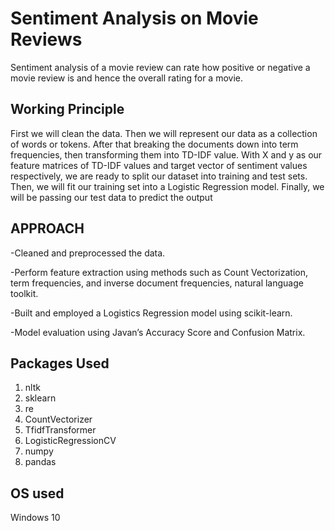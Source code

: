 # Sentiment Analysis on Movie Reviews
Sentiment analysis of a movie review can rate how positive or negative a movie review is and hence the overall rating for a movie.

## Working Principle
First we will clean the data. Then we will represent our data as a collection of words or tokens. After that breaking the documents down into term frequencies, then transforming them into TD-IDF value. With X and y as our feature matrices of TD-IDF values and target vector of sentiment values respectively, we are ready to split our dataset into training and test sets. Then, we will fit our training set into a Logistic Regression model. Finally, we will be passing our test data to predict the output

## APPROACH
-Cleaned and preprocessed the data.

-Perform feature extraction using methods such as Count Vectorization, term frequencies, and inverse document frequencies, natural language toolkit.

-Built and employed a Logistics Regression model using scikit-learn.

-Model evaluation using Javan’s Accuracy Score and Confusion Matrix.

## Packages Used
1. nltk
2. sklearn
3. re
4. CountVectorizer
5. TfidfTransformer
6. LogisticRegressionCV
7. numpy 
8. pandas

## OS used
Windows 10
